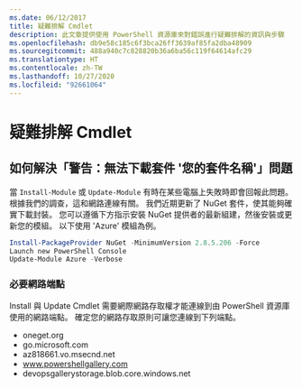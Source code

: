 ```yaml
---
ms.date: 06/12/2017
title: 疑難排解 Cmdlet
description: 此文章提供使用 PowerShell 資源庫來對錯誤進行疑難排解的資訊與步驟
ms.openlocfilehash: db9e58c185c6f3bca26ff3639af85fa2dba48909
ms.sourcegitcommit: 488a940c7c828820b36a6ba56c119f64614afc29
ms.translationtype: HT
ms.contentlocale: zh-TW
ms.lasthandoff: 10/27/2020
ms.locfileid: "92661064"
---
```

# <a name="troubleshooting-cmdlets"></a>疑難排解 Cmdlet

## <a name="how-to-resolve-warning-package-your-package-name-failed-to-download-issue"></a>如何解決「警告：無法下載套件 '您的套件名稱'」問題

當 `Install-Module` 或 `Update-Module` 有時在某些電腦上失敗時即會回報此問題。 根據我們的調查，這和網路連線有關。 我們近期更新了 NuGet 套件，使其能夠確實下載封裝。 您可以遵循下方指示安裝 NuGet 提供者的最新組建，然後安裝或更新您的模組。 以下使用 'Azure' 模組為例。

```powershell
Install-PackageProvider NuGet -MinimumVersion 2.8.5.206 -Force
Launch new PowerShell Console
Update-Module Azure -Verbose
```

### <a name="required-network-endpoints"></a>必要網路端點

Install 與 Update Cmdlet 需要網際網路存取權才能連線到由 PowerShell 資源庫使用的網路端點。 確定您的網路存取原則可讓您連線到下列端點。

- oneget.org
- go.microsoft.com
- az818661.vo.msecnd.net
- www.powershellgallery.com
- devopsgallerystorage.blob.core.windows.net
